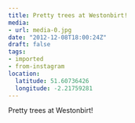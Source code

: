 ```yaml
---
title: Pretty trees at Westonbirt!
media:
- url: media-0.jpg
date: "2012-12-08T18:00:24Z"
draft: false
tags:
- imported
- from-instagram
location:
  latitude: 51.60736426
  longitude: -2.21759281
---
```

Pretty trees at Westonbirt!
